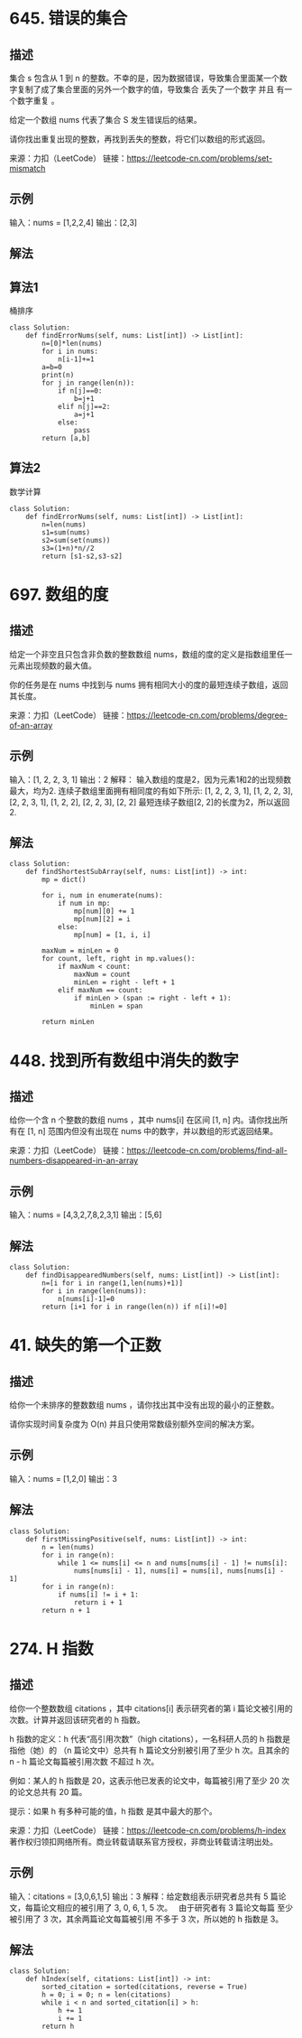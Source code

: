 # 645. 错误的集合
## 描述
集合 s 包含从 1 到 n 的整数。不幸的是，因为数据错误，导致集合里面某一个数字复制了成了集合里面的另外一个数字的值，导致集合 丢失了一个数字 并且 有一个数字重复 。

给定一个数组 nums 代表了集合 S 发生错误后的结果。

请你找出重复出现的整数，再找到丢失的整数，将它们以数组的形式返回。

来源：力扣（LeetCode）
链接：https://leetcode-cn.com/problems/set-mismatch

## 示例
输入：nums = [1,2,2,4]
输出：[2,3]

## 解法
## 算法1
桶排序
```python3
class Solution:
    def findErrorNums(self, nums: List[int]) -> List[int]:
        n=[0]*len(nums)
        for i in nums:
            n[i-1]+=1
        a=b=0
        print(n)
        for j in range(len(n)):
            if n[j]==0:
                b=j+1
            elif n[j]==2:
                a=j+1
            else:
                pass
        return [a,b]
```

## 算法2
数学计算
```python3
class Solution:
    def findErrorNums(self, nums: List[int]) -> List[int]:
        n=len(nums)
        s1=sum(nums)
        s2=sum(set(nums))
        s3=(1+n)*n//2
        return [s1-s2,s3-s2]
```

# 697. 数组的度
## 描述
给定一个非空且只包含非负数的整数数组 nums，数组的度的定义是指数组里任一元素出现频数的最大值。

你的任务是在 nums 中找到与 nums 拥有相同大小的度的最短连续子数组，返回其长度。

来源：力扣（LeetCode）
链接：https://leetcode-cn.com/problems/degree-of-an-array

## 示例
输入：[1, 2, 2, 3, 1]
输出：2
解释：
输入数组的度是2，因为元素1和2的出现频数最大，均为2.
连续子数组里面拥有相同度的有如下所示:
[1, 2, 2, 3, 1], [1, 2, 2, 3], [2, 2, 3, 1], [1, 2, 2], [2, 2, 3], [2, 2]
最短连续子数组[2, 2]的长度为2，所以返回2.

## 解法
```python3
class Solution:
    def findShortestSubArray(self, nums: List[int]) -> int:
        mp = dict()

        for i, num in enumerate(nums):
            if num in mp:
                mp[num][0] += 1
                mp[num][2] = i
            else:
                mp[num] = [1, i, i]
        
        maxNum = minLen = 0
        for count, left, right in mp.values():
            if maxNum < count:
                maxNum = count
                minLen = right - left + 1
            elif maxNum == count:
                if minLen > (span := right - left + 1):
                    minLen = span
        
        return minLen
```

# 448. 找到所有数组中消失的数字
## 描述
给你一个含 n 个整数的数组 nums ，其中 nums[i] 在区间 [1, n] 内。请你找出所有在 [1, n] 范围内但没有出现在 nums 中的数字，并以数组的形式返回结果。

来源：力扣（LeetCode）
链接：https://leetcode-cn.com/problems/find-all-numbers-disappeared-in-an-array

## 示例
输入：nums = [4,3,2,7,8,2,3,1]
输出：[5,6]

## 解法
```python3
class Solution:
    def findDisappearedNumbers(self, nums: List[int]) -> List[int]:
        n=[i for i in range(1,len(nums)+1)]
        for i in range(len(nums)):
            n[nums[i]-1]=0
        return [i+1 for i in range(len(n)) if n[i]!=0]
```

# 41. 缺失的第一个正数
## 描述
给你一个未排序的整数数组 nums ，请你找出其中没有出现的最小的正整数。

请你实现时间复杂度为 O(n) 并且只使用常数级别额外空间的解决方案。

## 示例
输入：nums = [1,2,0]
输出：3

## 解法
```python3
class Solution:
    def firstMissingPositive(self, nums: List[int]) -> int:
        n = len(nums)
        for i in range(n):
            while 1 <= nums[i] <= n and nums[nums[i] - 1] != nums[i]:
                nums[nums[i] - 1], nums[i] = nums[i], nums[nums[i] - 1]
        for i in range(n):
            if nums[i] != i + 1:
                return i + 1
        return n + 1
```

# 274. H 指数
## 描述
给你一个整数数组 citations ，其中 citations[i] 表示研究者的第 i 篇论文被引用的次数。计算并返回该研究者的 h 指数。

h 指数的定义：h 代表“高引用次数”（high citations），一名科研人员的 h 指数是指他（她）的 （n 篇论文中）总共有 h 篇论文分别被引用了至少 h 次。且其余的 n - h 篇论文每篇被引用次数 不超过 h 次。

例如：某人的 h 指数是 20，这表示他已发表的论文中，每篇被引用了至少 20 次的论文总共有 20 篇。

提示：如果 h 有多种可能的值，h 指数 是其中最大的那个。

来源：力扣（LeetCode）
链接：https://leetcode-cn.com/problems/h-index
著作权归领扣网络所有。商业转载请联系官方授权，非商业转载请注明出处。

## 示例
输入：citations = [3,0,6,1,5]
输出：3 
解释：给定数组表示研究者总共有 5 篇论文，每篇论文相应的被引用了 3, 0, 6, 1, 5 次。
     由于研究者有 3 篇论文每篇 至少 被引用了 3 次，其余两篇论文每篇被引用 不多于 3 次，所以她的 h 指数是 3。

## 解法
```python3
class Solution:
    def hIndex(self, citations: List[int]) -> int:
        sorted_citation = sorted(citations, reverse = True)
        h = 0; i = 0; n = len(citations)
        while i < n and sorted_citation[i] > h:
            h += 1
            i += 1
        return h
```

```python3
